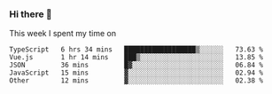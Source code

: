 ### Hi there 👋

<!--
**qiruohan/qiruohan** is a ✨ _special_ ✨ repository because its `README.md` (this file) appears on your GitHub profile.

Here are some ideas to get you started:

- 🔭 I’m currently working on ...
- 🌱 I’m currently learning ...
- 👯 I’m looking to collaborate on ...
- 🤔 I’m looking for help with ...
- 💬 Ask me about ...
- 📫 How to reach me: ...
- 😄 Pronouns: ...
- ⚡ Fun fact: ...
-->

This week I spent my time on 
<!--START_SECTION:waka-->
```text
TypeScript   6 hrs 34 mins   ██████████████████▒░░░░░░   73.63 % 
Vue.js       1 hr 14 mins    ███▒░░░░░░░░░░░░░░░░░░░░░   13.85 % 
JSON         36 mins         █▓░░░░░░░░░░░░░░░░░░░░░░░   06.84 % 
JavaScript   15 mins         ▓░░░░░░░░░░░░░░░░░░░░░░░░   02.94 % 
Other        12 mins         ▓░░░░░░░░░░░░░░░░░░░░░░░░   02.38 % 
```
<!--END_SECTION:waka-->
